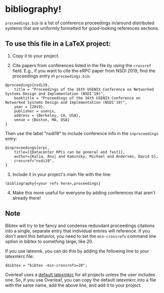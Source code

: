 # bibliography!

`proceedings.bib` is a list of conference proceedings in/around distributed systems that are uniformly formatted for good-looking references sections. 

## To use this file in a LaTeX project: 

1. Copy it to your project.

2. Cite papers from conferences listed in the file by using the `crossref` field. E.g., if you want to cite the eRPC paper from NSDI 2019, find the proceedings entry in `proceedings.bib`:
```
@proceedings{nsdi19,
	title = "Proceedings of the 16th USENIX Conference on Networked Systems Design and Implementation (NSDI'19)",
	booktitle = "Proceedings of the 16th USENIX Conference on Networked Systems Design and Implementation (NSDI'19)",
	year = {2019},
	publisher = usenix,
	address = {Berkeley, CA, USA},
	venue = {Boston, MA, USA}
}
```

Then use the label "nsdi19" to include conference info in the `inproceedings` entry:
```
@inproceedings{erpc,
	title={{Datacenter RPCs can be general and fast}},
	author={Kalia, Anuj and Kaminsky, Michael and Andersen, David G},
	crossref="nsdi19",
}
```

3. Include it in your project's main file with the line:
```
\bibliography{<your refs here>,proceedings}
```

4. Make this more useful for everyone by adding conferences that aren't already there!

## Note
Bibtex will try to be fancy and condense redundant proceedings citations into a single, separate entry that individual entries will reference. If you don't want this behavior, you need to set the `min-crossrefs` command line option in bibtex to something large, like 20. 

If you use latexmk, you can do this by adding the following line to your latexmkrc file:
```
$bibtex = "bibtex -min-crossrefs=20";
```

Overleaf uses a [default latexmkrc](https://www.overleaf.com/learn/how-to/How_does_Overleaf_compile_my_project%3F) for all projects unless the user includes one. So, if you use Overleaf, you can copy the default latexmkrc into a file with the same name, add the above line, and add it to your project. 
